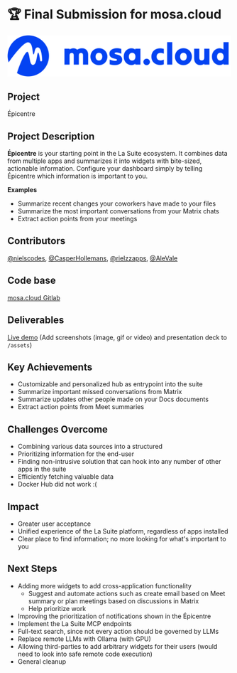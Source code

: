 # 🏆 Final Submission for mosa.cloud

<img src="https://raw.githubusercontent.com/NielsCodes/hackdays2025/refs/heads/main/submissions/mosa-cloud/assets/mosa-cloud-horizontal.svg" />

## Project

Épicentre

## Project Description

<b>Épicentre</b> is your starting point in the La Suite ecosystem. It combines data from multiple apps and summarizes it into widgets with bite-sized, actionable information. Configure your dashboard simply by telling Épicentre which information is important to you.

<b>Examples</b>

- Summarize recent changes your coworkers have made to your files
- Summarize the most important conversations from your Matrix chats
- Extract action points from your meetings

## Contributors

<a href="https://github.com/nielscodes">@nielscodes</a>,
<a href="https://github.com/CasperHollemans">@CasperHollemans</a>,
<a href="https://github.com/rielzzapps">@rielzzapps</a>,
<a href="https://github.com/AleVale">@AleVale</a>

## Code base

<a href="https://gitlab.zzapps.nl/mosa.cloud/hackdays25">mosa.cloud Gitlab</a>

## Deliverables

<a href="https://demo.mosa.cloud">Live demo</a>
(Add screenshots (image, gif or video) and presentation deck to `/assets`)

## Key Achievements

- Customizable and personalized hub as entrypoint into the suite
- Summarize important missed conversations from Matrix
- Summarize updates other people made on your Docs documents
- Extract action points from Meet summaries

## Challenges Overcome

- Combining various data sources into a structured
- Prioritizing information for the end-user
- Finding non-intrusive solution that can hook into any number of other apps in the suite
- Efficiently fetching valuable data
- Docker Hub did not work :(

## Impact

- Greater user acceptance
- Unified experience of the La Suite platform, regardless of apps installed
- Clear place to find information; no more looking for what's important to you

## Next Steps

- Adding more widgets to add cross-application functionality
  - Suggest and automate actions such as create email based on Meet summary or plan meetings based on discussions in Matrix
  - Help prioritize work
- Improving the prioritization of notifications shown in the Épicentre
- Implement the La Suite MCP endpoints
- Full-text search, since not every action should be governed by LLMs
- Replace remote LLMs with Ollama (with GPU)
- Allowing third-parties to add arbitrary widgets for their users (would need to look into safe remote code execution)
- General cleanup
